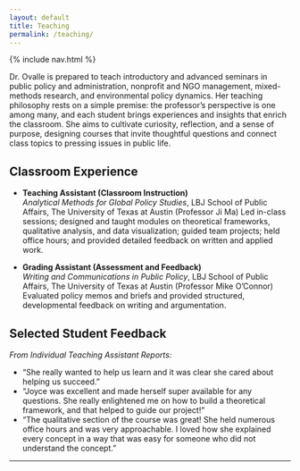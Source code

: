 ```yaml
---
layout: default
title: Teaching
permalink: /teaching/
---
```

{% include nav.html %}

Dr. Ovalle is prepared to teach introductory and advanced seminars in public policy and administration, nonprofit and NGO management, mixed-methods research, and environmental policy dynamics. Her teaching philosophy rests on a simple premise: the professor’s perspective is one among many, and each student brings experiences and insights that enrich the classroom. She aims to cultivate curiosity, reflection, and a sense of purpose, designing courses that invite thoughtful questions and connect class topics to pressing issues in public life.

## Classroom Experience

- **Teaching Assistant (Classroom Instruction)**  
  *Analytical Methods for Global Policy Studies*, LBJ School of Public Affairs, The University of Texas at Austin (Professor Ji Ma) 
  Led in-class sessions; designed and taught modules on theoretical frameworks, qualitative analysis, and data visualization; guided team projects; held office hours; and provided detailed feedback on written and applied work.

- **Grading Assistant (Assessment and Feedback)**  
  *Writing and Communications in Public Policy*, LBJ School of Public Affairs, The University of Texas at Austin (Professor Mike O’Connor) 
  Evaluated policy memos and briefs and provided structured, developmental feedback on writing and argumentation.

## Selected Student Feedback
*From Individual Teaching Assistant Reports:*

- “She really wanted to help us learn and it was clear she cared about helping us succeed.”
- “Joyce was excellent and made herself super available for any questions. She really enlightened me on how to build a theoretical framework, and that helped to guide our project!”
- “The qualitative section of the course was great! She held numerous office hours and was very approachable. I loved how she explained every concept in a way that was easy for someone who did not understand the concept.”

---
